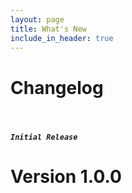 ```yaml
---
layout: page
title: What's New
include_in_header: true
---
```


# Changelog

<br>

##### `Initial Release`
# Version 1.0.0

<br>